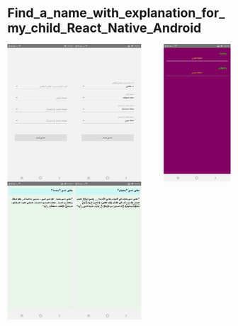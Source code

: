 # Find_a_name_with_explanation_for_my_child_React_Native_Android


<img src="1.jpg" align="left"   height= "15%" width= "30%">
<img src="2.jpg" align="center"   height= "15%" width= "30%">
<img src="3.jpg"  align="right"  height= "15%" width= "30%">
<img src="4.jpg" align="left"  height= "15%" width= "30%">
<img src="5.jpg" align="center"   height= "15%" width= "30%">
